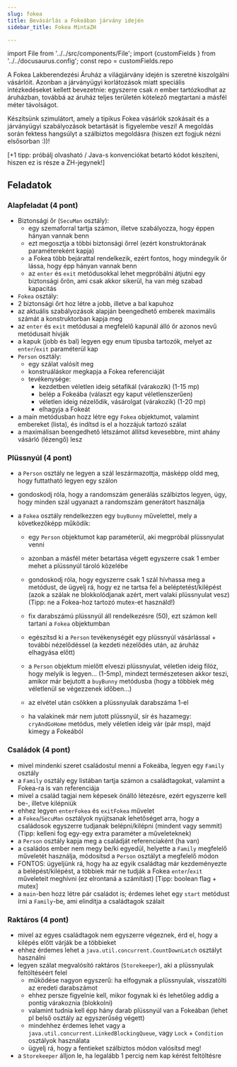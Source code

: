 ```yaml
---
slug: fokea
title: Bevásárlás a Fokeában járvány idején
sidebar_title: Fokea MintaZH

---
```

import File from '../../src/components/File';
import {customFields } from '../../docusaurus.config';
const repo = customFields.repo

A Fokea Lakberendezési Áruház a világjárvány idején is szeretné kiszolgálni vásárlóit. Azonban a járványügyi korlátozások miatt speciális intézkedéseket kellett bevezetnie: egyszerre csak _n_ ember tartózkodhat az áruházban, továbbá az áruház teljes területén kötelező megtartani a másfél méter távolságot.

Készítsünk szimulátort, amely a tipikus Fokea vásárlók szokásait és a járványügyi szabályozások betartását is figyelembe veszi! A megoldás során fektess hangsúlyt a szálbiztos megoldásra (hiszen ezt fogjuk nézni elsősorban :))!

[+1 tipp: próbálj olvasható / Java-s konvenciókat betartó kódot készíteni, hiszen ez is része a ZH-jegynek!]

## Feladatok

### Alapfeladat (4 pont)

-   Biztonsági őr (`SecuMan` osztály):
    -   egy szemaforral tartja számon, illetve szabályozza, hogy éppen hányan vannak benn
    -   ezt megosztja a többi biztonsági őrrel (ezért konstruktorának paramétereként kapja)
    -   a Fokea több bejárattal rendelkezik, ezért fontos, hogy mindegyik őr lássa, hogy épp hányan vannak benn
    -   az `enter` és `exit` metódusokkal lehet megpróbálni átjutni egy biztonsági őrön, ami csak akkor sikerül, ha van még szabad kapacitás
-   `Fokea` osztály:
-   2 biztonsági őrt hoz létre a jobb, illetve a bal kapuhoz
-   az aktuális szabályozások alapján beengedhető emberek maximális számát a konstruktorban kapja meg
-   az `enter` és `exit` metódusai a megfelelő kapunál álló őr azonos nevű metódusait hívják
-   a kapuk (jobb és bal) legyen egy enum típusba tartozók, melyet az `enter`/`exit` paraméterül kap
-   `Person` osztály:
    -   egy szálat valósít meg
    -   konstruáláskor megkapja a Fokea referenciáját
    -   tevékenysége:
        -   kezdetben véletlen ideig sétafikál (várakozik) (1-15 mp)
        -   belép a Fokeába (választ egy kaput véletlenszerűen)
        -   véletlen ideig nézelődik, vásárolgat (várakozik) (1-20 mp)
        -   elhagyja a Fokeát
-   a main metódusban hozz létre egy `Fokea` objektumot, valamint embereket (lista), és indítsd is el a hozzájuk tartozó szálat
-   a maximálisan beengedhető létszámot állítsd kevesebbre, mint ahány vásárló (lézengő) lesz

<File filename="Main.java" folder="konk/fokea/kettes" repo={repo} lines="L5-L15"/>
<File filename="Fokea.java" folder="konk/fokea/kettes" repo={repo} lines="L4-L27"/>
<File filename="Person.java" folder="konk/fokea/kettes" repo={repo} lines="L7-37"/>
<File filename="SecuMan.java" folder="konk/fokea/kettes" repo={repo} lines="L3-L23"/>
<File filename="Gate.java" folder="konk/fokea/kettes" repo={repo} />


### Plüssnyúl (4 pont)

-   a `Person` osztály ne legyen a szál leszármazottja, másképp oldd meg, hogy futtatható legyen egy szálon
    
-   gondoskodj róla, hogy a randomszám generálás szálbiztos legyen, úgy, hogy minden szál ugyanazt a randomszám generátort használja
    
-   a `Fokea` osztály rendelkezzen egy `buyBunny` művelettel, mely a következőképp működik:
    
    -   egy `Person` objektumot kap paraméterül, aki megpróbál plüssnyulat venni
        
    -   azonban a másfél méter betartása végett egyszerre csak 1 ember mehet a plüssnyúl tároló közelébe
        
    -   gondoskodj róla, hogy egyszerre csak 1 szál hívhassa meg a metódust, de ügyelj rá, hogy ez ne tartsa fel a beléptetést/kilépést (azok a szálak ne blokkolódjanak azért, mert valaki plüssnyulat vesz) (Tipp: ne a Fokea-hoz tartozó mutex-et használd!)
        
    -   fix darabszámú plüssnyúl áll rendelkezésre (50), ezt számon kell tartani a `Fokea` objektumban
        
    -   egészítsd ki a `Person` tevékenységét egy plüssnyúl vásárlással + további nézelődéssel (a kezdeti nézelődés után, az áruház elhagyása előtt)
        
    -   a `Person` objektum mielőtt elveszi plüssnyulat, véletlen ideig filóz, hogy melyik is legyen… (1-5mp), mindezt természetesen akkor teszi, amikor már bejutott a `buyBunny` metódusba (hogy a többiek még véletlenül se végezzenek időben…)
        
    -   az elvétel után csökken a plüssnyulak darabszáma 1-el
        
    -   ha valakinek már nem jutott plüssnyúl, sír és hazamegy: `cryAndGoHome` metódus, mely véletlen ideig vár (pár msp), majd kimegy a Fokeából
        
<File filename="Main.java" folder="konk/fokea/harmas" repo={repo} lines="L5-L15"/>
<File filename="Fokea.java" folder="konk/fokea/harmas" repo={repo} lines="L3-L40"/>
<File filename="Person.java" folder="konk/fokea/harmas" repo={repo} lines="L7-50"/>
<File filename="SecuMan.java" folder="konk/fokea/harmas" repo={repo} lines="L3-L23"/>
<File filename="Gate.java" folder="konk/fokea/harmas" repo={repo} />

### Családok (4 pont)

-   mivel mindenki szeret családostul menni a Fokeába, legyen egy `Family` osztály
-   a `Family` osztály egy listában tartja számon a családtagokat, valamint a Fokea-ra is van referenciája
-   mivel a család tagjai nem képesek önálló létezésre, ezért egyszerre kell be-, illetve kilépniük
-   ehhez legyen `enterFokea` és `exitFokea` művelet
-   a `Fokea`/`SecuMan` osztályok nyújtsanak lehetőséget arra, hogy a családosok egyszerre tudjanak belépni/kilépni (mindent vagy semmit) (Tipp: kelleni fog egy-egy extra paraméter a műveleteknek)
-   a `Person` osztály kapja meg a családját referenciaként (ha van)
-   a családos ember nem megy be/ki egyedül, helyette a `Family` megfelelő műveletét használja, módosítsd a `Person` osztályt a megfelelő módon
-   FONTOS: ügyeljünk rá, hogy ha az egyik családtag már kezdeményezte a belépést/kilépést, a többiek már ne tudják a Fokea `enter`/`exit` műveleteit meghívni (ez elrontaná a számítást) [Tipp: boolean flag + mutex]
-   a `main`-ben hozz létre pár családot is; érdemes lehet egy `start` metódust írni a `Family`-be, ami elindítja a családtagok szálait

<File filename="Main.java" folder="konk/fokea/negyes" repo={repo} lines="L4-L26"/>
<File filename="Fokea.java" folder="konk/fokea/negyes" repo={repo} lines="L3-L40"/>
<File filename="Person.java" folder="konk/fokea/negyes" repo={repo} lines="L3-67"/>
<File filename="Family.java" folder="konk/fokea/negyes" repo={repo} lines="L4-L36"/>
<File filename="SecuMan.java" folder="konk/fokea/negyes" repo={repo} lines="L3-L22"/>
<File filename="Gate.java" folder="konk/fokea/negyes" repo={repo} />

### Raktáros (4 pont)

-   mivel az egyes családtagok nem egyszerre végeznek, érd el, hogy a kilépés előtt várják be a többieket
-   ehhez érdemes lehet a `java.util.concurrent.CountDownLatch` osztályt használni
-   legyen szálat megvalósító raktáros (`Storekeeper`), aki a plüssnyulak feltöltéséért felel
    -   működése nagyon egyszerű: ha elfogynak a plüssnyulak, visszatölti az eredeti darabszámot
    -   ehhez persze figyelnie kell, mikor fogynak ki és lehetőleg addig a pontig várakoznia (blokkolni)
    -   valamint tudnia kell épp hány darab plüssnyúl van a Fokeában (lehet pl belső osztály az egyszerűség végett)
    -   mindehhez érdemes lehet vagy a `java.util.concurrent.LinkedBlockingQueue`, vagy `Lock` + `Condition` osztályok használata
    -   ügyelj rá, hogy a fentieket szálbiztos módon valósítsd meg!
-   a `Storekeeper` álljon le, ha legalább 1 percig nem kap kérést feltöltésre

<File filename="Main.java" folder="konk/fokea/otos" repo={repo} lines="L4-L26"/>
<File filename="Fokea.java" folder="konk/fokea/otos" repo={repo} lines="L7-L95"/>
<File filename="Person.java" folder="konk/fokea/otos" repo={repo} lines="L3-67"/>
<File filename="Family.java" folder="konk/fokea/otos" repo={repo} lines="L5-L51"/>
<File filename="SecuMan.java" folder="konk/fokea/otos" repo={repo} lines="L3-L22"/>
<File filename="Gate.java" folder="konk/fokea/otos" repo={repo} />

<!--stackedit_data:
eyJoaXN0b3J5IjpbLTE2Mjc4NDM1MzEsLTEwNjAyNDU4MDddfQ
==
-->